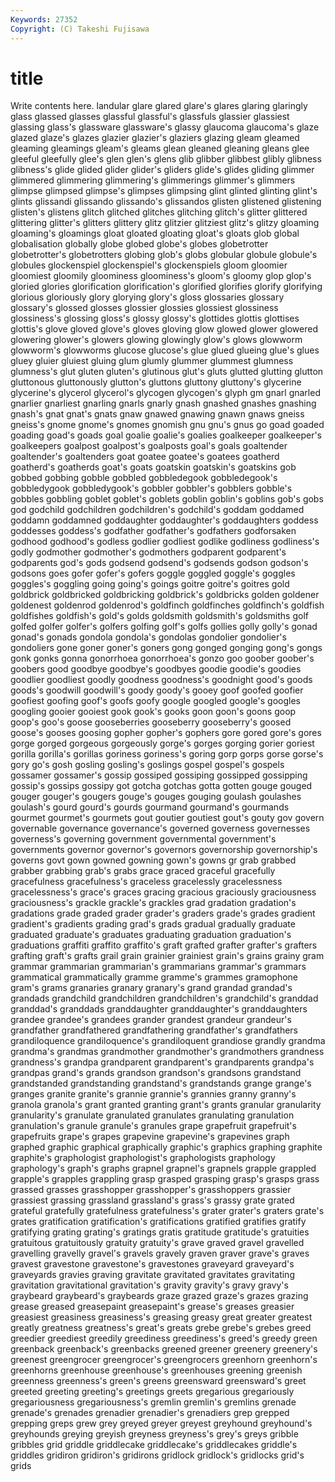 ```yaml
---
Keywords: 27352 
Copyright: (C) Takeshi Fujisawa
---
```


# title

Write contents here.
landular glare glared glare's glares glaring glaringly glass
glassed glasses glassful glassful's glassfuls glassier glassiest glassing glass's glassware
glassware's glassy glaucoma glaucoma's glaze glazed glaze's glazes glazier glazier's
glaziers glazing gleam gleamed gleaming gleamings gleam's gleams glean gleaned
gleaning gleans glee gleeful gleefully glee's glen glen's glens glib
glibber glibbest glibly glibness glibness's glide glided glider glider's gliders
glide's glides gliding glimmer glimmered glimmering glimmering's glimmerings glimmer's glimmers
glimpse glimpsed glimpse's glimpses glimpsing glint glinted glinting glint's glints
glissandi glissando glissando's glissandos glisten glistened glistening glisten's glistens glitch
glitched glitches glitching glitch's glitter glittered glittering glitter's glitters glittery
glitz glitzier glitziest glitz's glitzy gloaming gloaming's gloamings gloat gloated
gloating gloat's gloats glob global globalisation globally globe globed globe's
globes globetrotter globetrotter's globetrotters globing glob's globs globular globule globule's
globules glockenspiel glockenspiel's glockenspiels gloom gloomier gloomiest gloomily gloominess gloominess's
gloom's gloomy glop glop's gloried glories glorification glorification's glorified glorifies
glorify glorifying glorious gloriously glory glorying glory's gloss glossaries glossary
glossary's glossed glosses glossier glossies glossiest glossiness glossiness's glossing gloss's
glossy glossy's glottides glottis glottises glottis's glove gloved glove's gloves
gloving glow glowed glower glowered glowering glower's glowers glowing glowingly
glow's glows glowworm glowworm's glowworms glucose glucose's glue glued glueing
glue's glues gluey gluier gluiest gluing glum glumly glummer glummest
glumness glumness's glut gluten gluten's glutinous glut's gluts glutted glutting
glutton gluttonous gluttonously glutton's gluttons gluttony gluttony's glycerine glycerine's glycerol
glycerol's glycogen glycogen's glyph gm gnarl gnarled gnarlier gnarliest gnarling
gnarls gnarly gnash gnashed gnashes gnashing gnash's gnat gnat's gnats
gnaw gnawed gnawing gnawn gnaws gneiss gneiss's gnome gnome's gnomes
gnomish gnu gnu's gnus go goad goaded goading goad's goads
goal goalie goalie's goalies goalkeeper goalkeeper's goalkeepers goalpost goalpost's goalposts
goal's goals goaltender goaltender's goaltenders goat goatee goatee's goatees goatherd
goatherd's goatherds goat's goats goatskin goatskin's goatskins gob gobbed gobbing
gobble gobbled gobbledegook gobbledegook's gobbledygook gobbledygook's gobbler gobbler's gobblers gobble's
gobbles gobbling goblet goblet's goblets goblin goblin's goblins gob's gobs
god godchild godchildren godchildren's godchild's goddam goddamed goddamn goddamned goddaughter
goddaughter's goddaughters goddess goddesses goddess's godfather godfather's godfathers godforsaken godhood
godhood's godless godlier godliest godlike godliness godliness's godly godmother godmother's
godmothers godparent godparent's godparents god's gods godsend godsend's godsends godson
godson's godsons goes gofer gofer's gofers goggle goggled goggle's goggles
goggles's goggling going going's goings goitre goitre's goitres gold goldbrick
goldbricked goldbricking goldbrick's goldbricks golden goldener goldenest goldenrod goldenrod's goldfinch
goldfinches goldfinch's goldfish goldfishes goldfish's gold's golds goldsmith goldsmith's goldsmiths
golf golfed golfer golfer's golfers golfing golf's golfs gollies golly
golly's gonad gonad's gonads gondola gondola's gondolas gondolier gondolier's gondoliers
gone goner goner's goners gong gonged gonging gong's gongs gonk
gonks gonna gonorrhoea gonorrhoea's gonzo goo goober goober's goobers good
goodbye goodbye's goodbyes goodie goodie's goodies goodlier goodliest goodly goodness
goodness's goodnight good's goods goods's goodwill goodwill's goody goody's gooey
goof goofed goofier goofiest goofing goof's goofs goofy google googled
google's googles googling gooier gooiest gook gook's gooks goon goon's
goons goop goop's goo's goose gooseberries gooseberry gooseberry's goosed goose's
gooses goosing gopher gopher's gophers gore gored gore's gores gorge
gorged gorgeous gorgeously gorge's gorges gorging gorier goriest gorilla gorilla's
gorillas goriness goriness's goring gorp gorps gorse gorse's gory go's
gosh gosling gosling's goslings gospel gospel's gospels gossamer gossamer's gossip
gossiped gossiping gossipped gossipping gossip's gossips gossipy got gotcha gotchas
gotta gotten gouge gouged gouger gouger's gougers gouge's gouges gouging
goulash goulashes goulash's gourd gourd's gourds gourmand gourmand's gourmands gourmet
gourmet's gourmets gout goutier goutiest gout's gouty gov govern governable
governance governance's governed governess governesses governess's governing government governmental government's
governments governor governor's governors governorship governorship's governs govt gown gowned
gowning gown's gowns gr grab grabbed grabber grabbing grab's grabs
grace graced graceful gracefully gracefulness gracefulness's graceless gracelessly gracelessness gracelessness's
grace's graces gracing gracious graciously graciousness graciousness's grackle grackle's grackles
grad gradation gradation's gradations grade graded grader grader's graders grade's
grades gradient gradient's gradients grading grad's grads gradual gradually graduate
graduated graduate's graduates graduating graduation graduation's graduations graffiti graffito graffito's
graft grafted grafter grafter's grafters grafting graft's grafts grail grain
grainier grainiest grain's grains grainy gram grammar grammarian grammarian's grammarians
grammar's grammars grammatical grammatically gramme gramme's grammes gramophone gram's grams
granaries granary granary's grand grandad grandad's grandads grandchild grandchildren grandchildren's
grandchild's granddad granddad's granddads granddaughter granddaughter's granddaughters grandee grandee's grandees
grander grandest grandeur grandeur's grandfather grandfathered grandfathering grandfather's grandfathers grandiloquence
grandiloquence's grandiloquent grandiose grandly grandma grandma's grandmas grandmother grandmother's grandmothers
grandness grandness's grandpa grandparent grandparent's grandparents grandpa's grandpas grand's grands
grandson grandson's grandsons grandstand grandstanded grandstanding grandstand's grandstands grange grange's
granges granite granite's grannie grannie's grannies granny granny's granola granola's
grant granted granting grant's grants granular granularity granularity's granulate granulated
granulates granulating granulation granulation's granule granule's granules grape grapefruit grapefruit's
grapefruits grape's grapes grapevine grapevine's grapevines graph graphed graphic graphical
graphically graphic's graphics graphing graphite graphite's graphologist graphologist's graphologists graphology
graphology's graph's graphs grapnel grapnel's grapnels grapple grappled grapple's grapples
grappling grasp grasped grasping grasp's grasps grass grassed grasses grasshopper
grasshopper's grasshoppers grassier grassiest grassing grassland grassland's grass's grassy grate
grated grateful gratefully gratefulness gratefulness's grater grater's graters grate's grates
gratification gratification's gratifications gratified gratifies gratify gratifying grating grating's gratings
gratis gratitude gratitude's gratuities gratuitous gratuitously gratuity gratuity's grave graved
gravel gravelled gravelling gravelly gravel's gravels gravely graven graver grave's
graves gravest gravestone gravestone's gravestones graveyard graveyard's graveyards gravies graving
gravitate gravitated gravitates gravitating gravitation gravitational gravitation's gravity gravity's gravy
gravy's graybeard graybeard's graybeards graze grazed graze's grazes grazing grease
greased greasepaint greasepaint's grease's greases greasier greasiest greasiness greasiness's greasing
greasy great greater greatest greatly greatness greatness's great's greats grebe
grebe's grebes greed greedier greediest greedily greediness greediness's greed's greedy
green greenback greenback's greenbacks greened greener greenery greenery's greenest greengrocer
greengrocer's greengrocers greenhorn greenhorn's greenhorns greenhouse greenhouse's greenhouses greening greenish
greenness greenness's green's greens greensward greensward's greet greeted greeting greeting's
greetings greets gregarious gregariously gregariousness gregariousness's gremlin gremlin's gremlins grenade
grenade's grenades grenadier grenadier's grenadiers grep grepped grepping greps grew
grey greyed greyer greyest greyhound greyhound's greyhounds greying greyish greyness
greyness's grey's greys gribble gribbles grid griddle griddlecake griddlecake's griddlecakes
griddle's griddles gridiron gridiron's gridirons gridlock gridlock's gridlocks grid's grids
